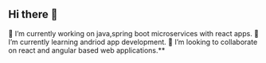 ## Hi there 👋
🔭 I’m currently working on java,spring boot microservices with react apps.
🌱 I’m currently learning andriod app development.
👯 I’m looking to collaborate on react and angular based web applications.**
